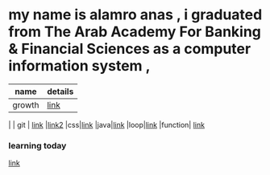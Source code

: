 # my name is alamro anas , i graduated from The Arab Academy For Banking & Financial Sciences as a computer information system , 


| name     | details |
| ----------- | ----------- |
|    growth  | [link](https://alamroanas.github.io/reading-notes/read02)|[link2](https://alamroanas.github.io/reading-notes/read01)| 
 |
| git | [link](https://alamroanas.github.io/reading-notes/read04)        |[link2](https://alamroanas.github.io/reading-notes/read03) 
|css|[link](https://alamroanas.github.io/reading-notes/read06)
|java|[link](alamroanas.github.io/reading-notes/read04a)
|loop|[link](https://alamroanas.github.io/reading-notes/read5)
|function| [link](https://alamroanas.github.io/reading-notes/read6)

### learning today

[link](https://alamroanas.github.io/reading-notes/read05)

